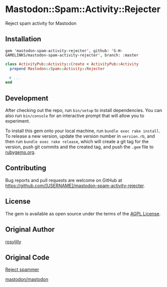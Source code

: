 # Mastodon::Spam::Activity::Rejecter

Reject spam activity for Mastodon 

## Installation

```Gemfile
gem 'mastodon-spam-activity-rejecter', github: 'S-H-GAMELINKS/mastodon-spam-activity-rejecter', branch: :master
```

```ruby
class ActivityPub::Activity::Create < ActivityPub::Activity
  prepend Mastodon::Spam::Activity::Rejecter

　# ...
end
```

## Development

After checking out the repo, run `bin/setup` to install dependencies. You can also run `bin/console` for an interactive prompt that will allow you to experiment.

To install this gem onto your local machine, run `bundle exec rake install`. To release a new version, update the version number in `version.rb`, and then run `bundle exec rake release`, which will create a git tag for the version, push git commits and the created tag, and push the `.gem` file to [rubygems.org](https://rubygems.org).

## Contributing

Bug reports and pull requests are welcome on GitHub at https://github.com/[USERNAME]/mastodon-spam-activity-rejecter.

## License

The gem is available as open source under the terms of the [AGPL License](https://opensource.org/licenses/AGPL).

## Original Author

[rosylilly](https://github.com/rosylilly)

## Original Code

[Reject spammer](https://github.com/best-friends/mastodon/pull/1941)

[mastodon/mastodon](https://github.com/mastodon/mastodon)

